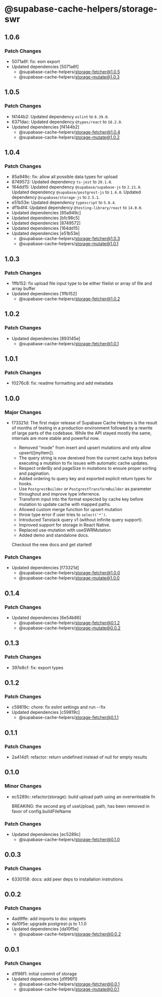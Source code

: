 # @supabase-cache-helpers/storage-swr

## 1.0.6

### Patch Changes

- 5071a6f: fix: esm export
- Updated dependencies [5071a6f]
  - @supabase-cache-helpers/storage-fetcher@1.0.5
  - @supabase-cache-helpers/storage-mutate@1.0.3

## 1.0.5

### Patch Changes

- f4144b2: Updated dependency `eslint` to `8.39.0`.
- 6371dac: Updated dependency `@types/react` to `18.2.0`.
- Updated dependencies [f4144b2]
  - @supabase-cache-helpers/storage-fetcher@1.0.4
  - @supabase-cache-helpers/storage-mutate@1.0.2

## 1.0.4

### Patch Changes

- 85a949c: fix: allow all possible data types for upload
- 8749572: Updated dependency `ts-jest` to `29.1.0`.
- 164dd15: Updated dependency `@supabase/supabase-js` to `2.21.0`.
  Updated dependency `@supabase/postgrest-js` to `1.6.0`.
  Updated dependency `@supabase/storage-js` to `2.5.1`.
- e51b53e: Updated dependency `typescript` to `5.0.4`.
- df1b4f4: Updated dependency `@testing-library/react` to `14.0.0`.
- Updated dependencies [85a949c]
- Updated dependencies [bfc98c5]
- Updated dependencies [8749572]
- Updated dependencies [164dd15]
- Updated dependencies [e51b53e]
  - @supabase-cache-helpers/storage-fetcher@1.0.3
  - @supabase-cache-helpers/storage-mutate@1.0.1

## 1.0.3

### Patch Changes

- 1ffb152: fix upload file input type to be either filelist or array of file and array buffer
- Updated dependencies [1ffb152]
  - @supabase-cache-helpers/storage-fetcher@1.0.2

## 1.0.2

### Patch Changes

- Updated dependencies [893145e]
  - @supabase-cache-helpers/storage-fetcher@1.0.1

## 1.0.1

### Patch Changes

- f0276c8: fix: readme formatting and add metadata

## 1.0.0

### Major Changes

- f73321d: The first major release of Supabase Cache Helpers is the result of months of testing in a production environment followed by a rewrite of large parts of the codebase. While the API stayed mostly the same, internals are more stable and powerful now.

  - Removed "mode" from insert and upsert mutations and only allow upsert([myItem]).
  - The query string is now dereived from the current cache keys before executing a mutation to fix issues with automatic cache updates.
  - Respect orderBy and pageSize in mutations to ensure proper sorting and pagination.
  - Added ordering to query key and exported explicit return types for hooks.
  - Use `PostgrestBuilder` or `PostgrestTransformBuilder` as parameter throughout and improve type inferrence.
  - Transform input into the format expected by cache key before mutation to update cache with mapped paths.
  - Allowed custom merge function for upsert mutation
  - throw type error if user tries to `select('*')`.
  - Introduced Tanstack query v1 (without infinite query support).
  - Improved support for storage in React Native.
  - Replaced use-mutation with useSWRMutation
  - Added demo and standalone docs.

  Checkout the new docs and get started!

### Patch Changes

- Updated dependencies [f73321d]
  - @supabase-cache-helpers/storage-fetcher@1.0.0
  - @supabase-cache-helpers/storage-mutate@1.0.0

## 0.1.4

### Patch Changes

- Updated dependencies [6e54b86]
  - @supabase-cache-helpers/storage-fetcher@0.1.2
  - @supabase-cache-helpers/storage-mutate@0.0.2

## 0.1.3

### Patch Changes

- 397e8cf: fix: export types

## 0.1.2

### Patch Changes

- c59819c: chore: fix eslint settings and run --fix
- Updated dependencies [c59819c]
  - @supabase-cache-helpers/storage-fetcher@0.1.1

## 0.1.1

### Patch Changes

- 2a414d1: refactor: return undefined instead of null for empty results

## 0.1.0

### Minor Changes

- ec5289c: refactor(storage): build upload path using an overwriteable fn

  BREAKING: the second arg of useUpload, path, has been removed in favor of config.buildFileName

### Patch Changes

- Updated dependencies [ec5289c]
  - @supabase-cache-helpers/storage-fetcher@0.1.0

## 0.0.3

### Patch Changes

- 6330158: docs: add peer deps to installation instrutions

## 0.0.2

### Patch Changes

- 4ad9ffe: add imports to doc snippets
- da10f5e: upgrade postgrest-js to 1.1.0
- Updated dependencies [da10f5e]
  - @supabase-cache-helpers/storage-fetcher@0.0.2

## 0.0.1

### Patch Changes

- d1f96f1: initial commit of storage
- Updated dependencies [d1f96f1]
  - @supabase-cache-helpers/storage-fetcher@0.0.1
  - @supabase-cache-helpers/storage-mutate@0.0.1
